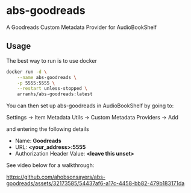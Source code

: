 # abs-goodreads

A Goodreads Custom Metadata Provider for AudioBookShelf

## Usage

The best way to run is to use docker

```bash
docker run -d \
    --name abs-goodreads \
    -p 5555:5555 \
    --restart unless-stopped \
    arranhs/abs-goodreads:latest
```

You can then set up abs-goodreads in AudioBookShelf by going to:

Settings -> Item Metadata Utils -> Custom Metadata Providers -> Add

and entering the following details

- Name: **Goodreads**
- URL: **\<your_address\>:5555**
- Authorization Header Value: **\<leave this unset\>**

See video below for a walkthrough:

https://github.com/ahobsonsayers/abs-goodreads/assets/32173585/54437af6-a17c-4458-bb82-479b183171da



